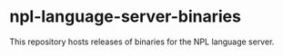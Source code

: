 # npl-language-server-binaries

This repository hosts releases of binaries for the NPL language server.

